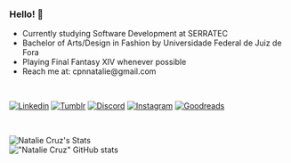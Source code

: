### Hello! 🌸
<ul>
    <li>Currently studying Software Development at SERRATEC </li>
    <li>Bachelor of Arts/Design in Fashion by Universidade Federal de Juiz de Fora</li>
    <li>Playing Final Fantasy XIV whenever possible</li>
    <li>Reach me at: cpnnatalie@gmail.com </li>
</ul>

<br>

[![Linkedin](https://img.shields.io/badge/LinkedIn-0077B5?style=for-the-badge&logo=linkedin&logoColor=white)](https://www.linkedin.com/in/natalie-cruz-b2b147a6/)
[![Tumblr](https://img.shields.io/badge/Tumblr-%2336465D.svg?&style=for-the-badge&logo=Tumblr&logoColor=white)](https://houseoflumina.tumblr.com/)
[![Discord](https://img.shields.io/badge/Discord-7289DA?style=for-the-badge&logo=discord&logoColor=white)](https://discord.com/channels/@Baskerville#2270)
[![Instagram](https://img.shields.io/badge/Instagram-E4405F?style=for-the-badge&logo=instagram&logoColor=white)](https://www.instagram.com/nataliecrz/)
[![Goodreads](https://img.shields.io/badge/Goodreads-372213?style=for-the-badge&logo=goodreads&logoColor=white)](https://www.goodreads.com/user/show/109054449-natalie)

<br>

<!--
<div style="display: inline_block"><br/>
    <img align="center" alt="java" src="https://img.shields.io/badge/Java-ED8B00?style=for-the-badge&logo=java&logoColor=white" />
    <img align="center" alt="typescript" src="https://img.shields.io/badge/TypeScript-007ACC?style=for-the-badge&logo=typescript&logoColor=white" />
    <img align="center" alt="nodejs" src="https://img.shields.io/badge/Node.js-43853D?style=for-the-badge&logo=node.js&logoColor=white" />
    <img align="center" alt="html5" src="https://img.shields.io/badge/HTML5-E34F26?style=for-the-badge&logo=html5&logoColor=white" />
    <img align="center" alt="css3" src="https://img.shields.io/badge/CSS3-1572B6?style=for-the-badge&logo=css3&logoColor=white" />
    <img align="center" alt="javascript" src="https://img.shields.io/badge/JavaScript-323330?style=for-the-badge&logo=javascript&logoColor=F7DF1E" />
    <img align="center" alt="react" src="https://img.shields.io/badge/React-20232A?style=for-the-badge&logo=react&logoColor=61DAFB" />
    <img align="center" alt="reactnative" src="https://img.shields.io/badge/React_Native-20232A?style=for-the-badge&logo=react&logoColor=61DAFB" />
</div></br>
-->
![Natalie Cruz's Stats](https://github-readme-stats.vercel.app/api/top-langs/?username=crznatalie&theme=material-palenight)
<br>
!["Natalie Cruz" GitHub stats](https://github-readme-stats.vercel.app/api?username=crznatalie&show_icons=true&theme=material-palenight)

